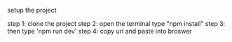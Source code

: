 setup the project

step 1: clone the project
step 2: open the terminal type "npm install"
step 3: then type 'npm run dev'
step 4: copy url and paste into broswer
